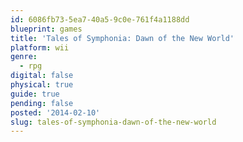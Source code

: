 ```yaml
---
id: 6086fb73-5ea7-40a5-9c0e-761f4a1188dd
blueprint: games
title: 'Tales of Symphonia: Dawn of the New World'
platform: wii
genre:
  - rpg
digital: false
physical: true
guide: true
pending: false
posted: '2014-02-10'
slug: tales-of-symphonia-dawn-of-the-new-world
---
```

